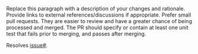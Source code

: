 <!-- What's in this pull request? -->
Replace this paragraph with a description of your changes and rationale. Provide links to external references/discussions if appropriate. Prefer small pull
requests. They are easier to review and have a greater chance of being processed and merged. The PR should specify or contain at least one unit test that fails
prior to merging, and passes after merging.

<!-- If this pull request resolves any open issues, provide a link: -->
Resolves [issue#](https://github.com/ihmcrobotics/ihmc-soem-wrapper/issues).
